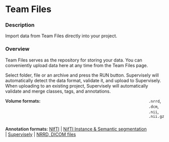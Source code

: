 # Team Files

### Description

Import data from Team Files directly into your project.

### Overview

Team Files serves as the repository for storing your data. You can conveniently upload data here at any time from the Team Files page.

Select folder, file or an archive and press the RUN button. Supervisely will automatically detect the data format, validate it, and upload to Supervisely.
When uploading to an existing project, Supervisely will automatically validate and merge classes, tags, and annotations.

<div style="display: grid; grid-template-columns: auto 1fr; grid-column-gap: 5px; grid-row-gap: 10px; grid-auto-rows: auto;">
  <b style="font-weight: 600; flex: none;" class="mr5">Volume formats:</b>
  <span><code>.nrrd</code>, <code>.dcm</code>, <code>.nii</code>, <code>.nii.gz</code></span>

<b style="font-weight: 600; flex: none;" class="mr5">Annotation formats:</b>
<span>
<a href="https://docs.supervisely.com/import-and-export/import/supported-annotation-formats/volumes/nifti" data-modal-href="https://raw.githubusercontent.com/supervisely-ecosystem/import-wizard-docs/master/converter_docs/volumes/nifti.md" data-key="sly-open-modal" data-modal-event="open-md-modal" >NIfTI</a><span> | </span>
<a href="https://docs.supervisely.com/import-and-export/import/supported-annotation-formats/volumes/nifti" data-modal-href="https://raw.githubusercontent.com/supervisely-ecosystem/import-wizard-docs/master/converter_docs/volumes/nifti.md" data-key="sly-open-modal" data-modal-event="open-md-modal" >NifTI Instance & Semantic segmentation</a><span> | </span>
<a href="https://docs.supervisely.com/import-and-export/import/supported-annotation-formats/volumes/supervisely" data-modal-href="https://raw.githubusercontent.com/supervisely-ecosystem/import-wizard-docs/master/converter_docs/volumes/supervisely.md" data-key="sly-open-modal" data-modal-event="open-md-modal" >Supervisely</a><span> | </span>
<a href="https://docs.supervisely.com/import-and-export/import/supported-annotation-formats/volumes/volumes" data-modal-href="https://raw.githubusercontent.com/supervisely-ecosystem/import-wizard-docs/master/converter_docs/volumes/volumes.md" data-key="sly-open-modal" data-modal-event="open-md-modal" >NRRD, DICOM files</a>
</span>

<div class="entity-size-limits-row"></div><div></div>
</div>
